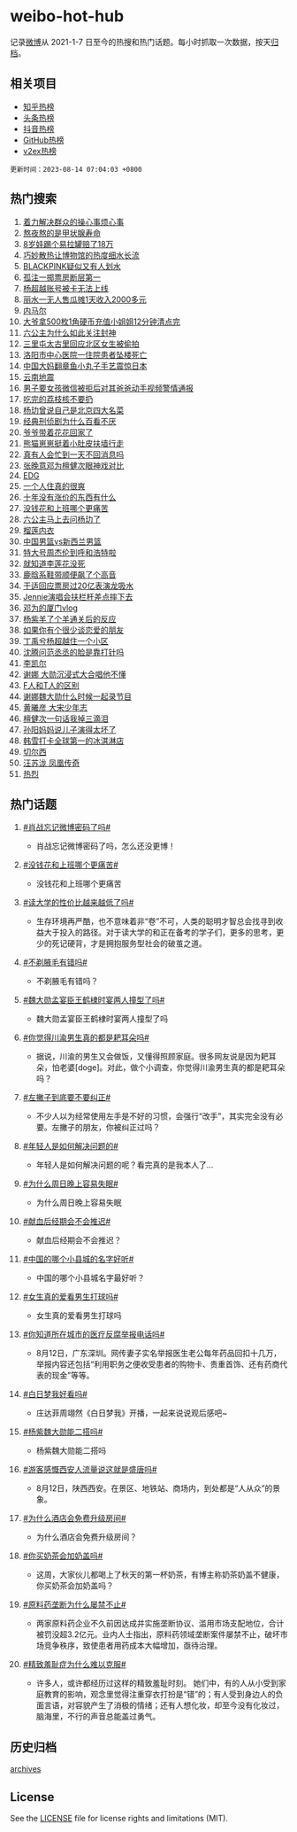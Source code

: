 # weibo-hot-hub

记录[微博](https://www.weibo.com)从 2021-1-7 日至今的热搜和热门话题。每小时抓取一次数据，按天[归档](archives)。

## 相关项目

- [知乎热榜](https://github.com/lonnyzhang423/zhihu-hot-hub)
- [头条热榜](https://github.com/lonnyzhang423/toutiao-hot-hub)
- [抖音热榜](https://github.com/lonnyzhang423/douyin-hot-hub)
- [GitHub热榜](https://github.com/lonnyzhang423/github-hot-hub)
- [v2ex热榜](https://github.com/lonnyzhang423/v2ex-hot-hub)


`更新时间：2023-08-14 07:04:03 +0800`

## 热门搜索

1. [着力解决群众的操心事烦心事](https://m.weibo.cn/search?containerid=100103type%3D1%26t%3D10%26q%3D%23%E7%9D%80%E5%8A%9B%E8%A7%A3%E5%86%B3%E7%BE%A4%E4%BC%97%E7%9A%84%E6%93%8D%E5%BF%83%E4%BA%8B%E7%83%A6%E5%BF%83%E4%BA%8B%23&stream_entry_id=51&isnewpage=1&extparam=seat%3D1%26c_type%3D51%26dgr%3D0%26filter_type%3Drealtimehot%26cate%3D10103%26pos%3D0%26stream_entry_id%3D51%26display_time%3D1691967841%26pre_seqid%3D16919678418650816145&luicode=10000011&lfid=106003type%253D25%2526t%253D3%2526disable_hot%253D1%2526filter_type%253Drealtimehot)
1. [熬夜熬的是甲状腺寿命](https://m.weibo.cn/search?containerid=100103type%3D1%26t%3D10%26q%3D%23%E7%86%AC%E5%A4%9C%E7%86%AC%E7%9A%84%E6%98%AF%E7%94%B2%E7%8A%B6%E8%85%BA%E5%AF%BF%E5%91%BD%23&stream_entry_id=31&isnewpage=1&extparam=seat%3D1%26c_type%3D31%26dgr%3D0%26filter_type%3Drealtimehot%26cate%3D5001%26band_rank%3D1%26realpos%3D1%26pos%3D0%26lcate%3D5001%26flag%3D16%26q%3D%2523%25E7%2586%25AC%25E5%25A4%259C%25E7%2586%25AC%25E7%259A%2584%25E6%2598%25AF%25E7%2594%25B2%25E7%258A%25B6%25E8%2585%25BA%25E5%25AF%25BF%25E5%2591%25BD%2523%26stream_entry_id%3D31%26display_time%3D1691967841%26pre_seqid%3D16919678418650816145&luicode=10000011&lfid=106003type%253D25%2526t%253D3%2526disable_hot%253D1%2526filter_type%253Drealtimehot)
1. [8岁娃踢个易拉罐赔了18万](https://m.weibo.cn/search?containerid=100103type%3D1%26t%3D10%26q%3D%238%E5%B2%81%E5%A8%83%E8%B8%A2%E4%B8%AA%E6%98%93%E6%8B%89%E7%BD%90%E8%B5%94%E4%BA%8618%E4%B8%87%23&stream_entry_id=31&isnewpage=1&extparam=seat%3D1%26c_type%3D31%26dgr%3D0%26filter_type%3Drealtimehot%26cate%3D5001%26band_rank%3D2%26realpos%3D2%26pos%3D1%26lcate%3D5001%26flag%3D2%26q%3D%25238%25E5%25B2%2581%25E5%25A8%2583%25E8%25B8%25A2%25E4%25B8%25AA%25E6%2598%2593%25E6%258B%2589%25E7%25BD%2590%25E8%25B5%2594%25E4%25BA%258618%25E4%25B8%2587%2523%26stream_entry_id%3D31%26display_time%3D1691967841%26pre_seqid%3D16919678418650816145&luicode=10000011&lfid=106003type%253D25%2526t%253D3%2526disable_hot%253D1%2526filter_type%253Drealtimehot)
1. [巧妙散热让博物馆的热度细水长流](https://m.weibo.cn/search?containerid=100103type%3D1%26t%3D10%26q%3D%23%E5%B7%A7%E5%A6%99%E6%95%A3%E7%83%AD%E8%AE%A9%E5%8D%9A%E7%89%A9%E9%A6%86%E7%9A%84%E7%83%AD%E5%BA%A6%E7%BB%86%E6%B0%B4%E9%95%BF%E6%B5%81%23&stream_entry_id=31&isnewpage=1&extparam=seat%3D1%26c_type%3D31%26dgr%3D0%26filter_type%3Drealtimehot%26cate%3D5001%26band_rank%3D3%26realpos%3D3%26pos%3D2%26lcate%3D5001%26flag%3D0%26q%3D%2523%25E5%25B7%25A7%25E5%25A6%2599%25E6%2595%25A3%25E7%2583%25AD%25E8%25AE%25A9%25E5%258D%259A%25E7%2589%25A9%25E9%25A6%2586%25E7%259A%2584%25E7%2583%25AD%25E5%25BA%25A6%25E7%25BB%2586%25E6%25B0%25B4%25E9%2595%25BF%25E6%25B5%2581%2523%26stream_entry_id%3D31%26display_time%3D1691967841%26pre_seqid%3D16919678418650816145&luicode=10000011&lfid=106003type%253D25%2526t%253D3%2526disable_hot%253D1%2526filter_type%253Drealtimehot)
1. [BLACKPINK疑似又有人划水](https://m.weibo.cn/search?containerid=100103type%3D1%26t%3D10%26q%3D%23BLACKPINK%E7%96%91%E4%BC%BC%E5%8F%88%E6%9C%89%E4%BA%BA%E5%88%92%E6%B0%B4%23&stream_entry_id=31&isnewpage=1&extparam=seat%3D1%26c_type%3D31%26dgr%3D0%26filter_type%3Drealtimehot%26cate%3D5001%26band_rank%3D4%26realpos%3D4%26pos%3D3%26lcate%3D5001%26flag%3D2%26q%3D%2523BLACKPINK%25E7%2596%2591%25E4%25BC%25BC%25E5%258F%2588%25E6%259C%2589%25E4%25BA%25BA%25E5%2588%2592%25E6%25B0%25B4%2523%26stream_entry_id%3D31%26display_time%3D1691967841%26pre_seqid%3D16919678418650816145&luicode=10000011&lfid=106003type%253D25%2526t%253D3%2526disable_hot%253D1%2526filter_type%253Drealtimehot)
1. [孤注一掷票房断层第一](https://m.weibo.cn/search?containerid=100103type%3D1%26t%3D10%26q%3D%23%E5%AD%A4%E6%B3%A8%E4%B8%80%E6%8E%B7%E7%A5%A8%E6%88%BF%E6%96%AD%E5%B1%82%E7%AC%AC%E4%B8%80%23&stream_entry_id=31&isnewpage=1&extparam=seat%3D1%26c_type%3D31%26dgr%3D0%26filter_type%3Drealtimehot%26cate%3D5001%26band_rank%3D5%26realpos%3D5%26pos%3D4%26lcate%3D5001%26flag%3D2%26q%3D%2523%25E5%25AD%25A4%25E6%25B3%25A8%25E4%25B8%2580%25E6%258E%25B7%25E7%25A5%25A8%25E6%2588%25BF%25E6%2596%25AD%25E5%25B1%2582%25E7%25AC%25AC%25E4%25B8%2580%2523%26stream_entry_id%3D31%26display_time%3D1691967841%26pre_seqid%3D16919678418650816145&luicode=10000011&lfid=106003type%253D25%2526t%253D3%2526disable_hot%253D1%2526filter_type%253Drealtimehot)
1. [杨超越账号被卡无法上线](https://m.weibo.cn/search?containerid=100103type%3D1%26t%3D10%26q%3D%23%E6%9D%A8%E8%B6%85%E8%B6%8A%E8%B4%A6%E5%8F%B7%E8%A2%AB%E5%8D%A1%E6%97%A0%E6%B3%95%E4%B8%8A%E7%BA%BF%23&stream_entry_id=31&isnewpage=1&extparam=seat%3D1%26c_type%3D31%26dgr%3D0%26filter_type%3Drealtimehot%26cate%3D5001%26band_rank%3D6%26realpos%3D6%26pos%3D5%26lcate%3D5001%26flag%3D2%26q%3D%2523%25E6%259D%25A8%25E8%25B6%2585%25E8%25B6%258A%25E8%25B4%25A6%25E5%258F%25B7%25E8%25A2%25AB%25E5%258D%25A1%25E6%2597%25A0%25E6%25B3%2595%25E4%25B8%258A%25E7%25BA%25BF%2523%26stream_entry_id%3D31%26display_time%3D1691967841%26pre_seqid%3D16919678418650816145&luicode=10000011&lfid=106003type%253D25%2526t%253D3%2526disable_hot%253D1%2526filter_type%253Drealtimehot)
1. [丽水一无人售瓜摊1天收入2000多元](https://m.weibo.cn/search?containerid=100103type%3D1%26t%3D10%26q%3D%23%E4%B8%BD%E6%B0%B4%E4%B8%80%E6%97%A0%E4%BA%BA%E5%94%AE%E7%93%9C%E6%91%8A1%E5%A4%A9%E6%94%B6%E5%85%A52000%E5%A4%9A%E5%85%83%23&stream_entry_id=31&isnewpage=1&extparam=seat%3D1%26c_type%3D31%26dgr%3D0%26filter_type%3Drealtimehot%26cate%3D5001%26band_rank%3D7%26realpos%3D7%26pos%3D6%26lcate%3D5001%26flag%3D32768%26q%3D%2523%25E4%25B8%25BD%25E6%25B0%25B4%25E4%25B8%2580%25E6%2597%25A0%25E4%25BA%25BA%25E5%2594%25AE%25E7%2593%259C%25E6%2591%258A1%25E5%25A4%25A9%25E6%2594%25B6%25E5%2585%25A52000%25E5%25A4%259A%25E5%2585%2583%2523%26stream_entry_id%3D31%26display_time%3D1691967841%26pre_seqid%3D16919678418650816145&luicode=10000011&lfid=106003type%253D25%2526t%253D3%2526disable_hot%253D1%2526filter_type%253Drealtimehot)
1. [内马尔](https://m.weibo.cn/search?containerid=100103type%3D1%26t%3D10%26q%3D%E5%86%85%E9%A9%AC%E5%B0%94&stream_entry_id=31&isnewpage=1&extparam=seat%3D1%26c_type%3D31%26dgr%3D0%26filter_type%3Drealtimehot%26cate%3D5001%26band_rank%3D8%26realpos%3D8%26pos%3D7%26lcate%3D5001%26flag%3D2%26q%3D%25E5%2586%2585%25E9%25A9%25AC%25E5%25B0%2594%26stream_entry_id%3D31%26display_time%3D1691967841%26pre_seqid%3D16919678418650816145&luicode=10000011&lfid=106003type%253D25%2526t%253D3%2526disable_hot%253D1%2526filter_type%253Drealtimehot)
1. [大爷拿500枚1角硬币充值小姐姐12分钟清点完](https://m.weibo.cn/search?containerid=100103type%3D1%26t%3D10%26q%3D%23%E5%A4%A7%E7%88%B7%E6%8B%BF500%E6%9E%9A1%E8%A7%92%E7%A1%AC%E5%B8%81%E5%85%85%E5%80%BC%E5%B0%8F%E5%A7%90%E5%A7%9012%E5%88%86%E9%92%9F%E6%B8%85%E7%82%B9%E5%AE%8C%23&stream_entry_id=31&isnewpage=1&extparam=seat%3D1%26c_type%3D31%26dgr%3D0%26filter_type%3Drealtimehot%26cate%3D5001%26band_rank%3D9%26realpos%3D9%26pos%3D8%26lcate%3D5001%26flag%3D32768%26q%3D%2523%25E5%25A4%25A7%25E7%2588%25B7%25E6%258B%25BF500%25E6%259E%259A1%25E8%25A7%2592%25E7%25A1%25AC%25E5%25B8%2581%25E5%2585%2585%25E5%2580%25BC%25E5%25B0%258F%25E5%25A7%2590%25E5%25A7%259012%25E5%2588%2586%25E9%2592%259F%25E6%25B8%2585%25E7%2582%25B9%25E5%25AE%258C%2523%26stream_entry_id%3D31%26display_time%3D1691967841%26pre_seqid%3D16919678418650816145&luicode=10000011&lfid=106003type%253D25%2526t%253D3%2526disable_hot%253D1%2526filter_type%253Drealtimehot)
1. [六公主为什么如此关注封神](https://m.weibo.cn/search?containerid=100103type%3D1%26t%3D10%26q%3D%23%E5%85%AD%E5%85%AC%E4%B8%BB%E4%B8%BA%E4%BB%80%E4%B9%88%E5%A6%82%E6%AD%A4%E5%85%B3%E6%B3%A8%E5%B0%81%E7%A5%9E%23&stream_entry_id=31&isnewpage=1&extparam=seat%3D1%26c_type%3D31%26dgr%3D0%26filter_type%3Drealtimehot%26cate%3D5001%26band_rank%3D10%26realpos%3D10%26pos%3D9%26lcate%3D5001%26flag%3D0%26q%3D%2523%25E5%2585%25AD%25E5%2585%25AC%25E4%25B8%25BB%25E4%25B8%25BA%25E4%25BB%2580%25E4%25B9%2588%25E5%25A6%2582%25E6%25AD%25A4%25E5%2585%25B3%25E6%25B3%25A8%25E5%25B0%2581%25E7%25A5%259E%2523%26stream_entry_id%3D31%26display_time%3D1691967841%26pre_seqid%3D16919678418650816145&luicode=10000011&lfid=106003type%253D25%2526t%253D3%2526disable_hot%253D1%2526filter_type%253Drealtimehot)
1. [三里屯太古里回应北区女生被偷拍](https://m.weibo.cn/search?containerid=100103type%3D1%26t%3D10%26q%3D%23%E4%B8%89%E9%87%8C%E5%B1%AF%E5%A4%AA%E5%8F%A4%E9%87%8C%E5%9B%9E%E5%BA%94%E5%8C%97%E5%8C%BA%E5%A5%B3%E7%94%9F%E8%A2%AB%E5%81%B7%E6%8B%8D%23&stream_entry_id=31&isnewpage=1&extparam=seat%3D1%26c_type%3D31%26dgr%3D0%26filter_type%3Drealtimehot%26cate%3D5001%26band_rank%3D11%26realpos%3D11%26pos%3D10%26lcate%3D5001%26flag%3D0%26q%3D%2523%25E4%25B8%2589%25E9%2587%258C%25E5%25B1%25AF%25E5%25A4%25AA%25E5%258F%25A4%25E9%2587%258C%25E5%259B%259E%25E5%25BA%2594%25E5%258C%2597%25E5%258C%25BA%25E5%25A5%25B3%25E7%2594%259F%25E8%25A2%25AB%25E5%2581%25B7%25E6%258B%258D%2523%26stream_entry_id%3D31%26display_time%3D1691967841%26pre_seqid%3D16919678418650816145&luicode=10000011&lfid=106003type%253D25%2526t%253D3%2526disable_hot%253D1%2526filter_type%253Drealtimehot)
1. [洛阳市中心医院一住院患者坠楼死亡](https://m.weibo.cn/search?containerid=100103type%3D1%26t%3D10%26q%3D%23%E6%B4%9B%E9%98%B3%E5%B8%82%E4%B8%AD%E5%BF%83%E5%8C%BB%E9%99%A2%E4%B8%80%E4%BD%8F%E9%99%A2%E6%82%A3%E8%80%85%E5%9D%A0%E6%A5%BC%E6%AD%BB%E4%BA%A1%23&stream_entry_id=31&isnewpage=1&extparam=seat%3D1%26c_type%3D31%26dgr%3D0%26filter_type%3Drealtimehot%26cate%3D5001%26band_rank%3D12%26realpos%3D12%26pos%3D11%26lcate%3D5001%26flag%3D0%26q%3D%2523%25E6%25B4%259B%25E9%2598%25B3%25E5%25B8%2582%25E4%25B8%25AD%25E5%25BF%2583%25E5%258C%25BB%25E9%2599%25A2%25E4%25B8%2580%25E4%25BD%258F%25E9%2599%25A2%25E6%2582%25A3%25E8%2580%2585%25E5%259D%25A0%25E6%25A5%25BC%25E6%25AD%25BB%25E4%25BA%25A1%2523%26stream_entry_id%3D31%26display_time%3D1691967841%26pre_seqid%3D16919678418650816145&luicode=10000011&lfid=106003type%253D25%2526t%253D3%2526disable_hot%253D1%2526filter_type%253Drealtimehot)
1. [中国大妈翻章鱼小丸子手艺震惊日本](https://m.weibo.cn/search?containerid=100103type%3D1%26t%3D10%26q%3D%E4%B8%AD%E5%9B%BD%E5%A4%A7%E5%A6%88%E7%BF%BB%E7%AB%A0%E9%B1%BC%E5%B0%8F%E4%B8%B8%E5%AD%90%E6%89%8B%E8%89%BA%E9%9C%87%E6%83%8A%E6%97%A5%E6%9C%AC&stream_entry_id=31&isnewpage=1&extparam=seat%3D1%26c_type%3D31%26dgr%3D0%26filter_type%3Drealtimehot%26cate%3D5001%26band_rank%3D13%26realpos%3D13%26pos%3D12%26lcate%3D5001%26flag%3D0%26q%3D%25E4%25B8%25AD%25E5%259B%25BD%25E5%25A4%25A7%25E5%25A6%2588%25E7%25BF%25BB%25E7%25AB%25A0%25E9%25B1%25BC%25E5%25B0%258F%25E4%25B8%25B8%25E5%25AD%2590%25E6%2589%258B%25E8%2589%25BA%25E9%259C%2587%25E6%2583%258A%25E6%2597%25A5%25E6%259C%25AC%26stream_entry_id%3D31%26display_time%3D1691967841%26pre_seqid%3D16919678418650816145&luicode=10000011&lfid=106003type%253D25%2526t%253D3%2526disable_hot%253D1%2526filter_type%253Drealtimehot)
1. [云南地震](https://m.weibo.cn/search?containerid=100103type%3D1%26t%3D10%26q%3D%23%E4%BA%91%E5%8D%97%E5%9C%B0%E9%9C%87%23&stream_entry_id=31&isnewpage=1&extparam=seat%3D1%26c_type%3D31%26dgr%3D0%26filter_type%3Drealtimehot%26cate%3D5001%26band_rank%3D14%26realpos%3D14%26pos%3D13%26lcate%3D5001%26flag%3D0%26q%3D%2523%25E4%25BA%2591%25E5%258D%2597%25E5%259C%25B0%25E9%259C%2587%2523%26stream_entry_id%3D31%26display_time%3D1691967841%26pre_seqid%3D16919678418650816145&luicode=10000011&lfid=106003type%253D25%2526t%253D3%2526disable_hot%253D1%2526filter_type%253Drealtimehot)
1. [男子要女孩微信被拒后对其爸爸动手视频警情通报](https://m.weibo.cn/search?containerid=100103type%3D1%26t%3D10%26q%3D%23%E7%94%B7%E5%AD%90%E8%A6%81%E5%A5%B3%E5%AD%A9%E5%BE%AE%E4%BF%A1%E8%A2%AB%E6%8B%92%E5%90%8E%E5%AF%B9%E5%85%B6%E7%88%B8%E7%88%B8%E5%8A%A8%E6%89%8B%E8%A7%86%E9%A2%91%E8%AD%A6%E6%83%85%E9%80%9A%E6%8A%A5%23&stream_entry_id=31&isnewpage=1&extparam=seat%3D1%26c_type%3D31%26dgr%3D0%26filter_type%3Drealtimehot%26cate%3D5001%26band_rank%3D15%26realpos%3D15%26pos%3D14%26lcate%3D5001%26flag%3D0%26q%3D%2523%25E7%2594%25B7%25E5%25AD%2590%25E8%25A6%2581%25E5%25A5%25B3%25E5%25AD%25A9%25E5%25BE%25AE%25E4%25BF%25A1%25E8%25A2%25AB%25E6%258B%2592%25E5%2590%258E%25E5%25AF%25B9%25E5%2585%25B6%25E7%2588%25B8%25E7%2588%25B8%25E5%258A%25A8%25E6%2589%258B%25E8%25A7%2586%25E9%25A2%2591%25E8%25AD%25A6%25E6%2583%2585%25E9%2580%259A%25E6%258A%25A5%2523%26stream_entry_id%3D31%26display_time%3D1691967841%26pre_seqid%3D16919678418650816145&luicode=10000011&lfid=106003type%253D25%2526t%253D3%2526disable_hot%253D1%2526filter_type%253Drealtimehot)
1. [吃完的荔枝核不要扔](https://m.weibo.cn/search?containerid=100103type%3D1%26t%3D10%26q%3D%E5%90%83%E5%AE%8C%E7%9A%84%E8%8D%94%E6%9E%9D%E6%A0%B8%E4%B8%8D%E8%A6%81%E6%89%94&stream_entry_id=31&isnewpage=1&extparam=seat%3D1%26c_type%3D31%26dgr%3D0%26filter_type%3Drealtimehot%26cate%3D5001%26band_rank%3D16%26realpos%3D16%26pos%3D15%26lcate%3D5001%26flag%3D0%26q%3D%25E5%2590%2583%25E5%25AE%258C%25E7%259A%2584%25E8%258D%2594%25E6%259E%259D%25E6%25A0%25B8%25E4%25B8%258D%25E8%25A6%2581%25E6%2589%2594%26stream_entry_id%3D31%26display_time%3D1691967841%26pre_seqid%3D16919678418650816145&luicode=10000011&lfid=106003type%253D25%2526t%253D3%2526disable_hot%253D1%2526filter_type%253Drealtimehot)
1. [杨玏曾说自己是北京四大名菜](https://m.weibo.cn/search?containerid=100103type%3D1%26t%3D10%26q%3D%23%E6%9D%A8%E7%8E%8F%E6%9B%BE%E8%AF%B4%E8%87%AA%E5%B7%B1%E6%98%AF%E5%8C%97%E4%BA%AC%E5%9B%9B%E5%A4%A7%E5%90%8D%E8%8F%9C%23&stream_entry_id=31&isnewpage=1&extparam=seat%3D1%26c_type%3D31%26dgr%3D0%26filter_type%3Drealtimehot%26cate%3D5001%26band_rank%3D17%26realpos%3D17%26pos%3D16%26lcate%3D5001%26flag%3D0%26q%3D%2523%25E6%259D%25A8%25E7%258E%258F%25E6%259B%25BE%25E8%25AF%25B4%25E8%2587%25AA%25E5%25B7%25B1%25E6%2598%25AF%25E5%258C%2597%25E4%25BA%25AC%25E5%259B%259B%25E5%25A4%25A7%25E5%2590%258D%25E8%258F%259C%2523%26stream_entry_id%3D31%26display_time%3D1691967841%26pre_seqid%3D16919678418650816145&luicode=10000011&lfid=106003type%253D25%2526t%253D3%2526disable_hot%253D1%2526filter_type%253Drealtimehot)
1. [经典刑侦剧为什么百看不厌](https://m.weibo.cn/search?containerid=100103type%3D1%26t%3D10%26q%3D%23%E7%BB%8F%E5%85%B8%E5%88%91%E4%BE%A6%E5%89%A7%E4%B8%BA%E4%BB%80%E4%B9%88%E7%99%BE%E7%9C%8B%E4%B8%8D%E5%8E%8C%23&stream_entry_id=31&isnewpage=1&extparam=seat%3D1%26c_type%3D31%26dgr%3D0%26filter_type%3Drealtimehot%26cate%3D5001%26band_rank%3D18%26realpos%3D18%26pos%3D17%26lcate%3D5001%26flag%3D0%26q%3D%2523%25E7%25BB%258F%25E5%2585%25B8%25E5%2588%2591%25E4%25BE%25A6%25E5%2589%25A7%25E4%25B8%25BA%25E4%25BB%2580%25E4%25B9%2588%25E7%2599%25BE%25E7%259C%258B%25E4%25B8%258D%25E5%258E%258C%2523%26stream_entry_id%3D31%26display_time%3D1691967841%26pre_seqid%3D16919678418650816145&luicode=10000011&lfid=106003type%253D25%2526t%253D3%2526disable_hot%253D1%2526filter_type%253Drealtimehot)
1. [爷爷带着花花回家了](https://m.weibo.cn/search?containerid=100103type%3D1%26t%3D10%26q%3D%E7%88%B7%E7%88%B7%E5%B8%A6%E7%9D%80%E8%8A%B1%E8%8A%B1%E5%9B%9E%E5%AE%B6%E4%BA%86&stream_entry_id=31&isnewpage=1&extparam=seat%3D1%26c_type%3D31%26dgr%3D0%26filter_type%3Drealtimehot%26cate%3D5001%26band_rank%3D19%26realpos%3D19%26pos%3D18%26lcate%3D5001%26flag%3D0%26q%3D%25E7%2588%25B7%25E7%2588%25B7%25E5%25B8%25A6%25E7%259D%2580%25E8%258A%25B1%25E8%258A%25B1%25E5%259B%259E%25E5%25AE%25B6%25E4%25BA%2586%26stream_entry_id%3D31%26display_time%3D1691967841%26pre_seqid%3D16919678418650816145&luicode=10000011&lfid=106003type%253D25%2526t%253D3%2526disable_hot%253D1%2526filter_type%253Drealtimehot)
1. [熊猫崽崽挺着小肚皮扶墙行走](https://m.weibo.cn/search?containerid=100103type%3D1%26t%3D10%26q%3D%23%E7%86%8A%E7%8C%AB%E5%B4%BD%E5%B4%BD%E6%8C%BA%E7%9D%80%E5%B0%8F%E8%82%9A%E7%9A%AE%E6%89%B6%E5%A2%99%E8%A1%8C%E8%B5%B0%23&stream_entry_id=31&isnewpage=1&extparam=seat%3D1%26c_type%3D31%26dgr%3D0%26filter_type%3Drealtimehot%26cate%3D5001%26band_rank%3D20%26realpos%3D20%26pos%3D19%26lcate%3D5001%26flag%3D0%26q%3D%2523%25E7%2586%258A%25E7%258C%25AB%25E5%25B4%25BD%25E5%25B4%25BD%25E6%258C%25BA%25E7%259D%2580%25E5%25B0%258F%25E8%2582%259A%25E7%259A%25AE%25E6%2589%25B6%25E5%25A2%2599%25E8%25A1%258C%25E8%25B5%25B0%2523%26stream_entry_id%3D31%26display_time%3D1691967841%26pre_seqid%3D16919678418650816145&luicode=10000011&lfid=106003type%253D25%2526t%253D3%2526disable_hot%253D1%2526filter_type%253Drealtimehot)
1. [真有人会忙到一天不回消息吗](https://m.weibo.cn/search?containerid=100103type%3D1%26t%3D10%26q%3D%E7%9C%9F%E6%9C%89%E4%BA%BA%E4%BC%9A%E5%BF%99%E5%88%B0%E4%B8%80%E5%A4%A9%E4%B8%8D%E5%9B%9E%E6%B6%88%E6%81%AF%E5%90%97&stream_entry_id=31&isnewpage=1&extparam=seat%3D1%26c_type%3D31%26dgr%3D0%26filter_type%3Drealtimehot%26cate%3D5001%26band_rank%3D21%26realpos%3D21%26pos%3D20%26lcate%3D5001%26flag%3D0%26q%3D%25E7%259C%259F%25E6%259C%2589%25E4%25BA%25BA%25E4%25BC%259A%25E5%25BF%2599%25E5%2588%25B0%25E4%25B8%2580%25E5%25A4%25A9%25E4%25B8%258D%25E5%259B%259E%25E6%25B6%2588%25E6%2581%25AF%25E5%2590%2597%26stream_entry_id%3D31%26display_time%3D1691967841%26pre_seqid%3D16919678418650816145&luicode=10000011&lfid=106003type%253D25%2526t%253D3%2526disable_hot%253D1%2526filter_type%253Drealtimehot)
1. [张晚意邓为檀健次眼神戏对比](https://m.weibo.cn/search?containerid=100103type%3D1%26t%3D10%26q%3D%23%E5%BC%A0%E6%99%9A%E6%84%8F%E9%82%93%E4%B8%BA%E6%AA%80%E5%81%A5%E6%AC%A1%E7%9C%BC%E7%A5%9E%E6%88%8F%E5%AF%B9%E6%AF%94%23&stream_entry_id=31&isnewpage=1&extparam=seat%3D1%26c_type%3D31%26dgr%3D0%26filter_type%3Drealtimehot%26cate%3D5001%26band_rank%3D22%26realpos%3D22%26pos%3D21%26lcate%3D5001%26flag%3D0%26q%3D%2523%25E5%25BC%25A0%25E6%2599%259A%25E6%2584%258F%25E9%2582%2593%25E4%25B8%25BA%25E6%25AA%2580%25E5%2581%25A5%25E6%25AC%25A1%25E7%259C%25BC%25E7%25A5%259E%25E6%2588%258F%25E5%25AF%25B9%25E6%25AF%2594%2523%26stream_entry_id%3D31%26display_time%3D1691967841%26pre_seqid%3D16919678418650816145&luicode=10000011&lfid=106003type%253D25%2526t%253D3%2526disable_hot%253D1%2526filter_type%253Drealtimehot)
1. [EDG](https://m.weibo.cn/search?containerid=100103type%3D1%26t%3D10%26q%3DEDG&stream_entry_id=31&isnewpage=1&extparam=seat%3D1%26c_type%3D31%26dgr%3D0%26filter_type%3Drealtimehot%26cate%3D5001%26band_rank%3D23%26realpos%3D23%26pos%3D22%26lcate%3D5001%26flag%3D0%26q%3DEDG%26stream_entry_id%3D31%26display_time%3D1691967841%26pre_seqid%3D16919678418650816145&luicode=10000011&lfid=106003type%253D25%2526t%253D3%2526disable_hot%253D1%2526filter_type%253Drealtimehot)
1. [一个人住真的很爽](https://m.weibo.cn/search?containerid=100103type%3D1%26t%3D10%26q%3D%E4%B8%80%E4%B8%AA%E4%BA%BA%E4%BD%8F%E7%9C%9F%E7%9A%84%E5%BE%88%E7%88%BD&stream_entry_id=31&isnewpage=1&extparam=seat%3D1%26c_type%3D31%26dgr%3D0%26filter_type%3Drealtimehot%26cate%3D5001%26band_rank%3D24%26realpos%3D24%26pos%3D23%26lcate%3D5001%26flag%3D0%26q%3D%25E4%25B8%2580%25E4%25B8%25AA%25E4%25BA%25BA%25E4%25BD%258F%25E7%259C%259F%25E7%259A%2584%25E5%25BE%2588%25E7%2588%25BD%26stream_entry_id%3D31%26display_time%3D1691967841%26pre_seqid%3D16919678418650816145&luicode=10000011&lfid=106003type%253D25%2526t%253D3%2526disable_hot%253D1%2526filter_type%253Drealtimehot)
1. [十年没有涨价的东西有什么](https://m.weibo.cn/search?containerid=100103type%3D1%26t%3D10%26q%3D%23%E5%8D%81%E5%B9%B4%E6%B2%A1%E6%9C%89%E6%B6%A8%E4%BB%B7%E7%9A%84%E4%B8%9C%E8%A5%BF%E6%9C%89%E4%BB%80%E4%B9%88%23&stream_entry_id=31&isnewpage=1&extparam=seat%3D1%26c_type%3D31%26dgr%3D0%26filter_type%3Drealtimehot%26cate%3D5001%26band_rank%3D25%26realpos%3D25%26pos%3D24%26lcate%3D5001%26flag%3D0%26q%3D%2523%25E5%258D%2581%25E5%25B9%25B4%25E6%25B2%25A1%25E6%259C%2589%25E6%25B6%25A8%25E4%25BB%25B7%25E7%259A%2584%25E4%25B8%259C%25E8%25A5%25BF%25E6%259C%2589%25E4%25BB%2580%25E4%25B9%2588%2523%26stream_entry_id%3D31%26display_time%3D1691967841%26pre_seqid%3D16919678418650816145&luicode=10000011&lfid=106003type%253D25%2526t%253D3%2526disable_hot%253D1%2526filter_type%253Drealtimehot)
1. [没钱花和上班哪个更痛苦](https://m.weibo.cn/search?containerid=100103type%3D1%26t%3D10%26q%3D%23%E6%B2%A1%E9%92%B1%E8%8A%B1%E5%92%8C%E4%B8%8A%E7%8F%AD%E5%93%AA%E4%B8%AA%E6%9B%B4%E7%97%9B%E8%8B%A6%23&stream_entry_id=31&isnewpage=1&extparam=seat%3D1%26c_type%3D31%26dgr%3D0%26filter_type%3Drealtimehot%26cate%3D5001%26band_rank%3D26%26realpos%3D26%26pos%3D25%26lcate%3D5001%26flag%3D0%26q%3D%2523%25E6%25B2%25A1%25E9%2592%25B1%25E8%258A%25B1%25E5%2592%258C%25E4%25B8%258A%25E7%258F%25AD%25E5%2593%25AA%25E4%25B8%25AA%25E6%259B%25B4%25E7%2597%259B%25E8%258B%25A6%2523%26stream_entry_id%3D31%26display_time%3D1691967841%26pre_seqid%3D16919678418650816145&luicode=10000011&lfid=106003type%253D25%2526t%253D3%2526disable_hot%253D1%2526filter_type%253Drealtimehot)
1. [六公主马上去问杨玏了](https://m.weibo.cn/search?containerid=100103type%3D1%26t%3D10%26q%3D%23%E5%85%AD%E5%85%AC%E4%B8%BB%E9%A9%AC%E4%B8%8A%E5%8E%BB%E9%97%AE%E6%9D%A8%E7%8E%8F%E4%BA%86%23&stream_entry_id=31&isnewpage=1&extparam=seat%3D1%26c_type%3D31%26dgr%3D0%26filter_type%3Drealtimehot%26cate%3D5001%26band_rank%3D27%26realpos%3D27%26pos%3D26%26lcate%3D5001%26flag%3D0%26q%3D%2523%25E5%2585%25AD%25E5%2585%25AC%25E4%25B8%25BB%25E9%25A9%25AC%25E4%25B8%258A%25E5%258E%25BB%25E9%2597%25AE%25E6%259D%25A8%25E7%258E%258F%25E4%25BA%2586%2523%26stream_entry_id%3D31%26display_time%3D1691967841%26pre_seqid%3D16919678418650816145&luicode=10000011&lfid=106003type%253D25%2526t%253D3%2526disable_hot%253D1%2526filter_type%253Drealtimehot)
1. [榴莲内衣](https://m.weibo.cn/search?containerid=100103type%3D1%26t%3D10%26q%3D%23%E6%A6%B4%E8%8E%B2%E5%86%85%E8%A1%A3%23&stream_entry_id=31&isnewpage=1&extparam=seat%3D1%26c_type%3D31%26dgr%3D0%26filter_type%3Drealtimehot%26cate%3D5001%26band_rank%3D28%26realpos%3D28%26pos%3D27%26lcate%3D5001%26flag%3D0%26q%3D%2523%25E6%25A6%25B4%25E8%258E%25B2%25E5%2586%2585%25E8%25A1%25A3%2523%26stream_entry_id%3D31%26display_time%3D1691967841%26pre_seqid%3D16919678418650816145&luicode=10000011&lfid=106003type%253D25%2526t%253D3%2526disable_hot%253D1%2526filter_type%253Drealtimehot)
1. [中国男篮vs新西兰男篮](https://m.weibo.cn/search?containerid=100103type%3D1%26t%3D10%26q%3D%23%E4%B8%AD%E5%9B%BD%E7%94%B7%E7%AF%AEvs%E6%96%B0%E8%A5%BF%E5%85%B0%E7%94%B7%E7%AF%AE%23&stream_entry_id=31&isnewpage=1&extparam=seat%3D1%26c_type%3D31%26dgr%3D0%26filter_type%3Drealtimehot%26cate%3D5001%26band_rank%3D29%26realpos%3D29%26pos%3D28%26lcate%3D5001%26flag%3D0%26q%3D%2523%25E4%25B8%25AD%25E5%259B%25BD%25E7%2594%25B7%25E7%25AF%25AEvs%25E6%2596%25B0%25E8%25A5%25BF%25E5%2585%25B0%25E7%2594%25B7%25E7%25AF%25AE%2523%26stream_entry_id%3D31%26display_time%3D1691967841%26pre_seqid%3D16919678418650816145&luicode=10000011&lfid=106003type%253D25%2526t%253D3%2526disable_hot%253D1%2526filter_type%253Drealtimehot)
1. [特大号周杰伦到呼和浩特啦](https://m.weibo.cn/search?containerid=100103type%3D1%26t%3D10%26q%3D%23%E7%89%B9%E5%A4%A7%E5%8F%B7%E5%91%A8%E6%9D%B0%E4%BC%A6%E5%88%B0%E5%91%BC%E5%92%8C%E6%B5%A9%E7%89%B9%E5%95%A6%23&stream_entry_id=31&isnewpage=1&extparam=seat%3D1%26c_type%3D31%26dgr%3D0%26filter_type%3Drealtimehot%26cate%3D5001%26band_rank%3D30%26realpos%3D30%26pos%3D29%26lcate%3D5001%26flag%3D1%26q%3D%2523%25E7%2589%25B9%25E5%25A4%25A7%25E5%258F%25B7%25E5%2591%25A8%25E6%259D%25B0%25E4%25BC%25A6%25E5%2588%25B0%25E5%2591%25BC%25E5%2592%258C%25E6%25B5%25A9%25E7%2589%25B9%25E5%2595%25A6%2523%26stream_entry_id%3D31%26display_time%3D1691967841%26pre_seqid%3D16919678418650816145&luicode=10000011&lfid=106003type%253D25%2526t%253D3%2526disable_hot%253D1%2526filter_type%253Drealtimehot)
1. [就知道李莲花没死](https://m.weibo.cn/search?containerid=100103type%3D1%26t%3D10%26q%3D%23%E5%B0%B1%E7%9F%A5%E9%81%93%E6%9D%8E%E8%8E%B2%E8%8A%B1%E6%B2%A1%E6%AD%BB%23&stream_entry_id=31&isnewpage=1&extparam=seat%3D1%26c_type%3D31%26dgr%3D0%26filter_type%3Drealtimehot%26cate%3D5001%26band_rank%3D31%26realpos%3D31%26pos%3D30%26lcate%3D5001%26flag%3D0%26q%3D%2523%25E5%25B0%25B1%25E7%259F%25A5%25E9%2581%2593%25E6%259D%258E%25E8%258E%25B2%25E8%258A%25B1%25E6%25B2%25A1%25E6%25AD%25BB%2523%26stream_entry_id%3D31%26display_time%3D1691967841%26pre_seqid%3D16919678418650816145&luicode=10000011&lfid=106003type%253D25%2526t%253D3%2526disable_hot%253D1%2526filter_type%253Drealtimehot)
1. [鹿晗系鞋带顺便飙了个高音](https://m.weibo.cn/search?containerid=100103type%3D1%26t%3D10%26q%3D%23%E9%B9%BF%E6%99%97%E7%B3%BB%E9%9E%8B%E5%B8%A6%E9%A1%BA%E4%BE%BF%E9%A3%99%E4%BA%86%E4%B8%AA%E9%AB%98%E9%9F%B3%23&stream_entry_id=31&isnewpage=1&extparam=seat%3D1%26c_type%3D31%26dgr%3D0%26filter_type%3Drealtimehot%26cate%3D5001%26band_rank%3D32%26realpos%3D32%26pos%3D31%26lcate%3D5001%26flag%3D0%26q%3D%2523%25E9%25B9%25BF%25E6%2599%2597%25E7%25B3%25BB%25E9%259E%258B%25E5%25B8%25A6%25E9%25A1%25BA%25E4%25BE%25BF%25E9%25A3%2599%25E4%25BA%2586%25E4%25B8%25AA%25E9%25AB%2598%25E9%259F%25B3%2523%26stream_entry_id%3D31%26display_time%3D1691967841%26pre_seqid%3D16919678418650816145&luicode=10000011&lfid=106003type%253D25%2526t%253D3%2526disable_hot%253D1%2526filter_type%253Drealtimehot)
1. [于适回应票房过20亿表演龙吸水](https://m.weibo.cn/search?containerid=100103type%3D1%26t%3D10%26q%3D%23%E4%BA%8E%E9%80%82%E5%9B%9E%E5%BA%94%E7%A5%A8%E6%88%BF%E8%BF%8720%E4%BA%BF%E8%A1%A8%E6%BC%94%E9%BE%99%E5%90%B8%E6%B0%B4%23&stream_entry_id=31&isnewpage=1&extparam=seat%3D1%26c_type%3D31%26dgr%3D0%26filter_type%3Drealtimehot%26cate%3D5001%26band_rank%3D33%26realpos%3D33%26pos%3D32%26lcate%3D5001%26flag%3D0%26q%3D%2523%25E4%25BA%258E%25E9%2580%2582%25E5%259B%259E%25E5%25BA%2594%25E7%25A5%25A8%25E6%2588%25BF%25E8%25BF%258720%25E4%25BA%25BF%25E8%25A1%25A8%25E6%25BC%2594%25E9%25BE%2599%25E5%2590%25B8%25E6%25B0%25B4%2523%26stream_entry_id%3D31%26display_time%3D1691967841%26pre_seqid%3D16919678418650816145&luicode=10000011&lfid=106003type%253D25%2526t%253D3%2526disable_hot%253D1%2526filter_type%253Drealtimehot)
1. [Jennie演唱会扶栏杆差点摔下去](https://m.weibo.cn/search?containerid=100103type%3D1%26t%3D10%26q%3D%23Jennie%E6%BC%94%E5%94%B1%E4%BC%9A%E6%89%B6%E6%A0%8F%E6%9D%86%E5%B7%AE%E7%82%B9%E6%91%94%E4%B8%8B%E5%8E%BB%23&stream_entry_id=31&isnewpage=1&extparam=seat%3D1%26c_type%3D31%26dgr%3D0%26filter_type%3Drealtimehot%26cate%3D5001%26band_rank%3D34%26realpos%3D34%26pos%3D33%26lcate%3D5001%26flag%3D0%26q%3D%2523Jennie%25E6%25BC%2594%25E5%2594%25B1%25E4%25BC%259A%25E6%2589%25B6%25E6%25A0%258F%25E6%259D%2586%25E5%25B7%25AE%25E7%2582%25B9%25E6%2591%2594%25E4%25B8%258B%25E5%258E%25BB%2523%26stream_entry_id%3D31%26display_time%3D1691967841%26pre_seqid%3D16919678418650816145&luicode=10000011&lfid=106003type%253D25%2526t%253D3%2526disable_hot%253D1%2526filter_type%253Drealtimehot)
1. [邓为的厦门vlog](https://m.weibo.cn/search?containerid=100103type%3D1%26t%3D10%26q%3D%23%E9%82%93%E4%B8%BA%E7%9A%84%E5%8E%A6%E9%97%A8vlog%23&stream_entry_id=31&isnewpage=1&extparam=seat%3D1%26c_type%3D31%26dgr%3D0%26filter_type%3Drealtimehot%26cate%3D5001%26band_rank%3D35%26realpos%3D35%26pos%3D34%26lcate%3D5001%26flag%3D0%26q%3D%2523%25E9%2582%2593%25E4%25B8%25BA%25E7%259A%2584%25E5%258E%25A6%25E9%2597%25A8vlog%2523%26stream_entry_id%3D31%26display_time%3D1691967841%26pre_seqid%3D16919678418650816145&luicode=10000011&lfid=106003type%253D25%2526t%253D3%2526disable_hot%253D1%2526filter_type%253Drealtimehot)
1. [杨紫羊了个羊通关后的反应](https://m.weibo.cn/search?containerid=100103type%3D1%26t%3D10%26q%3D%23%E6%9D%A8%E7%B4%AB%E7%BE%8A%E4%BA%86%E4%B8%AA%E7%BE%8A%E9%80%9A%E5%85%B3%E5%90%8E%E7%9A%84%E5%8F%8D%E5%BA%94%23&stream_entry_id=31&isnewpage=1&extparam=seat%3D1%26c_type%3D31%26dgr%3D0%26filter_type%3Drealtimehot%26cate%3D5001%26band_rank%3D36%26realpos%3D36%26pos%3D35%26lcate%3D5001%26flag%3D0%26q%3D%2523%25E6%259D%25A8%25E7%25B4%25AB%25E7%25BE%258A%25E4%25BA%2586%25E4%25B8%25AA%25E7%25BE%258A%25E9%2580%259A%25E5%2585%25B3%25E5%2590%258E%25E7%259A%2584%25E5%258F%258D%25E5%25BA%2594%2523%26stream_entry_id%3D31%26display_time%3D1691967841%26pre_seqid%3D16919678418650816145&luicode=10000011&lfid=106003type%253D25%2526t%253D3%2526disable_hot%253D1%2526filter_type%253Drealtimehot)
1. [如果你有个很少谈恋爱的朋友](https://m.weibo.cn/search?containerid=100103type%3D1%26t%3D10%26q%3D%E5%A6%82%E6%9E%9C%E4%BD%A0%E6%9C%89%E4%B8%AA%E5%BE%88%E5%B0%91%E8%B0%88%E6%81%8B%E7%88%B1%E7%9A%84%E6%9C%8B%E5%8F%8B&stream_entry_id=31&isnewpage=1&extparam=seat%3D1%26c_type%3D31%26dgr%3D0%26filter_type%3Drealtimehot%26cate%3D5001%26band_rank%3D37%26realpos%3D37%26pos%3D36%26lcate%3D5001%26flag%3D0%26q%3D%25E5%25A6%2582%25E6%259E%259C%25E4%25BD%25A0%25E6%259C%2589%25E4%25B8%25AA%25E5%25BE%2588%25E5%25B0%2591%25E8%25B0%2588%25E6%2581%258B%25E7%2588%25B1%25E7%259A%2584%25E6%259C%258B%25E5%258F%258B%26stream_entry_id%3D31%26display_time%3D1691967841%26pre_seqid%3D16919678418650816145&luicode=10000011&lfid=106003type%253D25%2526t%253D3%2526disable_hot%253D1%2526filter_type%253Drealtimehot)
1. [丁禹兮杨超越住一个小区](https://m.weibo.cn/search?containerid=100103type%3D1%26t%3D10%26q%3D%23%E4%B8%81%E7%A6%B9%E5%85%AE%E6%9D%A8%E8%B6%85%E8%B6%8A%E4%BD%8F%E4%B8%80%E4%B8%AA%E5%B0%8F%E5%8C%BA%23&stream_entry_id=31&isnewpage=1&extparam=seat%3D1%26c_type%3D31%26dgr%3D0%26filter_type%3Drealtimehot%26cate%3D5001%26band_rank%3D38%26realpos%3D38%26pos%3D37%26lcate%3D5001%26flag%3D0%26q%3D%2523%25E4%25B8%2581%25E7%25A6%25B9%25E5%2585%25AE%25E6%259D%25A8%25E8%25B6%2585%25E8%25B6%258A%25E4%25BD%258F%25E4%25B8%2580%25E4%25B8%25AA%25E5%25B0%258F%25E5%258C%25BA%2523%26stream_entry_id%3D31%26display_time%3D1691967841%26pre_seqid%3D16919678418650816145&luicode=10000011&lfid=106003type%253D25%2526t%253D3%2526disable_hot%253D1%2526filter_type%253Drealtimehot)
1. [沈腾问范丞丞的脸是靠打针吗](https://m.weibo.cn/search?containerid=100103type%3D1%26t%3D10%26q%3D%23%E6%B2%88%E8%85%BE%E9%97%AE%E8%8C%83%E4%B8%9E%E4%B8%9E%E7%9A%84%E8%84%B8%E6%98%AF%E9%9D%A0%E6%89%93%E9%92%88%E5%90%97%23&stream_entry_id=31&isnewpage=1&extparam=seat%3D1%26c_type%3D31%26dgr%3D0%26filter_type%3Drealtimehot%26cate%3D5001%26band_rank%3D39%26realpos%3D39%26pos%3D38%26lcate%3D5001%26flag%3D0%26q%3D%2523%25E6%25B2%2588%25E8%2585%25BE%25E9%2597%25AE%25E8%258C%2583%25E4%25B8%259E%25E4%25B8%259E%25E7%259A%2584%25E8%2584%25B8%25E6%2598%25AF%25E9%259D%25A0%25E6%2589%2593%25E9%2592%2588%25E5%2590%2597%2523%26stream_entry_id%3D31%26display_time%3D1691967841%26pre_seqid%3D16919678418650816145&luicode=10000011&lfid=106003type%253D25%2526t%253D3%2526disable_hot%253D1%2526filter_type%253Drealtimehot)
1. [李凯尔](https://m.weibo.cn/search?containerid=100103type%3D1%26t%3D10%26q%3D%E6%9D%8E%E5%87%AF%E5%B0%94&stream_entry_id=31&isnewpage=1&extparam=seat%3D1%26c_type%3D31%26dgr%3D0%26filter_type%3Drealtimehot%26cate%3D5001%26band_rank%3D40%26realpos%3D40%26pos%3D39%26lcate%3D5001%26flag%3D0%26q%3D%25E6%259D%258E%25E5%2587%25AF%25E5%25B0%2594%26stream_entry_id%3D31%26display_time%3D1691967841%26pre_seqid%3D16919678418650816145&luicode=10000011&lfid=106003type%253D25%2526t%253D3%2526disable_hot%253D1%2526filter_type%253Drealtimehot)
1. [谢娜 大勋沉浸式大合唱他不懂](https://m.weibo.cn/search?containerid=100103type%3D1%26t%3D10%26q%3D%E8%B0%A2%E5%A8%9C+%E5%A4%A7%E5%8B%8B%E6%B2%89%E6%B5%B8%E5%BC%8F%E5%A4%A7%E5%90%88%E5%94%B1%E4%BB%96%E4%B8%8D%E6%87%82&stream_entry_id=31&isnewpage=1&extparam=seat%3D1%26c_type%3D31%26dgr%3D0%26filter_type%3Drealtimehot%26cate%3D5001%26band_rank%3D41%26realpos%3D41%26pos%3D40%26lcate%3D5001%26flag%3D0%26q%3D%25E8%25B0%25A2%25E5%25A8%259C%2520%25E5%25A4%25A7%25E5%258B%258B%25E6%25B2%2589%25E6%25B5%25B8%25E5%25BC%258F%25E5%25A4%25A7%25E5%2590%2588%25E5%2594%25B1%25E4%25BB%2596%25E4%25B8%258D%25E6%2587%2582%26stream_entry_id%3D31%26display_time%3D1691967841%26pre_seqid%3D16919678418650816145&luicode=10000011&lfid=106003type%253D25%2526t%253D3%2526disable_hot%253D1%2526filter_type%253Drealtimehot)
1. [F人和T人的区别](https://m.weibo.cn/search?containerid=100103type%3D1%26t%3D10%26q%3D%23F%E4%BA%BA%E5%92%8CT%E4%BA%BA%E7%9A%84%E5%8C%BA%E5%88%AB%23&stream_entry_id=31&isnewpage=1&extparam=seat%3D1%26c_type%3D31%26dgr%3D0%26filter_type%3Drealtimehot%26cate%3D5001%26band_rank%3D42%26realpos%3D42%26pos%3D41%26lcate%3D5001%26flag%3D0%26q%3D%2523F%25E4%25BA%25BA%25E5%2592%258CT%25E4%25BA%25BA%25E7%259A%2584%25E5%258C%25BA%25E5%2588%25AB%2523%26stream_entry_id%3D31%26display_time%3D1691967841%26pre_seqid%3D16919678418650816145&luicode=10000011&lfid=106003type%253D25%2526t%253D3%2526disable_hot%253D1%2526filter_type%253Drealtimehot)
1. [谢娜魏大勋什么时候一起录节目](https://m.weibo.cn/search?containerid=100103type%3D1%26t%3D10%26q%3D%23%E8%B0%A2%E5%A8%9C%E9%AD%8F%E5%A4%A7%E5%8B%8B%E4%BB%80%E4%B9%88%E6%97%B6%E5%80%99%E4%B8%80%E8%B5%B7%E5%BD%95%E8%8A%82%E7%9B%AE%23&stream_entry_id=31&isnewpage=1&extparam=seat%3D1%26c_type%3D31%26dgr%3D0%26filter_type%3Drealtimehot%26cate%3D5001%26band_rank%3D43%26realpos%3D43%26pos%3D42%26lcate%3D5001%26flag%3D0%26q%3D%2523%25E8%25B0%25A2%25E5%25A8%259C%25E9%25AD%258F%25E5%25A4%25A7%25E5%258B%258B%25E4%25BB%2580%25E4%25B9%2588%25E6%2597%25B6%25E5%2580%2599%25E4%25B8%2580%25E8%25B5%25B7%25E5%25BD%2595%25E8%258A%2582%25E7%259B%25AE%2523%26stream_entry_id%3D31%26display_time%3D1691967841%26pre_seqid%3D16919678418650816145&luicode=10000011&lfid=106003type%253D25%2526t%253D3%2526disable_hot%253D1%2526filter_type%253Drealtimehot)
1. [黄曦彦 大宋少年志](https://m.weibo.cn/search?containerid=100103type%3D1%26t%3D10%26q%3D%E9%BB%84%E6%9B%A6%E5%BD%A6+%E5%A4%A7%E5%AE%8B%E5%B0%91%E5%B9%B4%E5%BF%97&stream_entry_id=31&isnewpage=1&extparam=seat%3D1%26c_type%3D31%26dgr%3D0%26filter_type%3Drealtimehot%26cate%3D5001%26band_rank%3D44%26realpos%3D44%26pos%3D43%26lcate%3D5001%26flag%3D0%26q%3D%25E9%25BB%2584%25E6%259B%25A6%25E5%25BD%25A6%2520%25E5%25A4%25A7%25E5%25AE%258B%25E5%25B0%2591%25E5%25B9%25B4%25E5%25BF%2597%26stream_entry_id%3D31%26display_time%3D1691967841%26pre_seqid%3D16919678418650816145&luicode=10000011&lfid=106003type%253D25%2526t%253D3%2526disable_hot%253D1%2526filter_type%253Drealtimehot)
1. [檀健次一句话我掉三滴泪](https://m.weibo.cn/search?containerid=100103type%3D1%26t%3D10%26q%3D%23%E6%AA%80%E5%81%A5%E6%AC%A1%E4%B8%80%E5%8F%A5%E8%AF%9D%E6%88%91%E6%8E%89%E4%B8%89%E6%BB%B4%E6%B3%AA%23&stream_entry_id=31&isnewpage=1&extparam=seat%3D1%26c_type%3D31%26dgr%3D0%26filter_type%3Drealtimehot%26cate%3D5001%26band_rank%3D45%26realpos%3D45%26pos%3D44%26lcate%3D5001%26flag%3D0%26q%3D%2523%25E6%25AA%2580%25E5%2581%25A5%25E6%25AC%25A1%25E4%25B8%2580%25E5%258F%25A5%25E8%25AF%259D%25E6%2588%2591%25E6%258E%2589%25E4%25B8%2589%25E6%25BB%25B4%25E6%25B3%25AA%2523%26stream_entry_id%3D31%26display_time%3D1691967841%26pre_seqid%3D16919678418650816145&luicode=10000011&lfid=106003type%253D25%2526t%253D3%2526disable_hot%253D1%2526filter_type%253Drealtimehot)
1. [孙阳妈妈说儿子演得太坏了](https://m.weibo.cn/search?containerid=100103type%3D1%26t%3D10%26q%3D%23%E5%AD%99%E9%98%B3%E5%A6%88%E5%A6%88%E8%AF%B4%E5%84%BF%E5%AD%90%E6%BC%94%E5%BE%97%E5%A4%AA%E5%9D%8F%E4%BA%86%23&stream_entry_id=31&isnewpage=1&extparam=seat%3D1%26c_type%3D31%26dgr%3D0%26filter_type%3Drealtimehot%26cate%3D5001%26band_rank%3D46%26realpos%3D46%26pos%3D45%26lcate%3D5001%26flag%3D0%26q%3D%2523%25E5%25AD%2599%25E9%2598%25B3%25E5%25A6%2588%25E5%25A6%2588%25E8%25AF%25B4%25E5%2584%25BF%25E5%25AD%2590%25E6%25BC%2594%25E5%25BE%2597%25E5%25A4%25AA%25E5%259D%258F%25E4%25BA%2586%2523%26stream_entry_id%3D31%26display_time%3D1691967841%26pre_seqid%3D16919678418650816145&luicode=10000011&lfid=106003type%253D25%2526t%253D3%2526disable_hot%253D1%2526filter_type%253Drealtimehot)
1. [韩雪打卡全球第一的冰淇淋店](https://m.weibo.cn/search?containerid=100103type%3D1%26t%3D10%26q%3D%23%E9%9F%A9%E9%9B%AA%E6%89%93%E5%8D%A1%E5%85%A8%E7%90%83%E7%AC%AC%E4%B8%80%E7%9A%84%E5%86%B0%E6%B7%87%E6%B7%8B%E5%BA%97%23&stream_entry_id=31&isnewpage=1&extparam=seat%3D1%26c_type%3D31%26dgr%3D0%26filter_type%3Drealtimehot%26cate%3D5001%26band_rank%3D47%26realpos%3D47%26pos%3D46%26lcate%3D5001%26flag%3D0%26q%3D%2523%25E9%259F%25A9%25E9%259B%25AA%25E6%2589%2593%25E5%258D%25A1%25E5%2585%25A8%25E7%2590%2583%25E7%25AC%25AC%25E4%25B8%2580%25E7%259A%2584%25E5%2586%25B0%25E6%25B7%2587%25E6%25B7%258B%25E5%25BA%2597%2523%26stream_entry_id%3D31%26display_time%3D1691967841%26pre_seqid%3D16919678418650816145&luicode=10000011&lfid=106003type%253D25%2526t%253D3%2526disable_hot%253D1%2526filter_type%253Drealtimehot)
1. [切尔西](https://m.weibo.cn/search?containerid=100103type%3D1%26t%3D10%26q%3D%E5%88%87%E5%B0%94%E8%A5%BF&stream_entry_id=31&isnewpage=1&extparam=seat%3D1%26c_type%3D31%26dgr%3D0%26filter_type%3Drealtimehot%26cate%3D5001%26band_rank%3D48%26realpos%3D48%26pos%3D47%26lcate%3D5001%26flag%3D0%26q%3D%25E5%2588%2587%25E5%25B0%2594%25E8%25A5%25BF%26stream_entry_id%3D31%26display_time%3D1691967841%26pre_seqid%3D16919678418650816145&luicode=10000011&lfid=106003type%253D25%2526t%253D3%2526disable_hot%253D1%2526filter_type%253Drealtimehot)
1. [汪苏泷 凤凰传奇](https://m.weibo.cn/search?containerid=100103type%3D1%26t%3D10%26q%3D%E6%B1%AA%E8%8B%8F%E6%B3%B7+%E5%87%A4%E5%87%B0%E4%BC%A0%E5%A5%87&stream_entry_id=31&isnewpage=1&extparam=seat%3D1%26c_type%3D31%26dgr%3D0%26filter_type%3Drealtimehot%26cate%3D5001%26band_rank%3D49%26realpos%3D49%26pos%3D48%26lcate%3D5001%26flag%3D0%26q%3D%25E6%25B1%25AA%25E8%258B%258F%25E6%25B3%25B7%2520%25E5%2587%25A4%25E5%2587%25B0%25E4%25BC%25A0%25E5%25A5%2587%26stream_entry_id%3D31%26display_time%3D1691967841%26pre_seqid%3D16919678418650816145&luicode=10000011&lfid=106003type%253D25%2526t%253D3%2526disable_hot%253D1%2526filter_type%253Drealtimehot)
1. [热烈](https://m.weibo.cn/search?containerid=100103type%3D1%26t%3D10%26q%3D%E7%83%AD%E7%83%88&stream_entry_id=31&isnewpage=1&extparam=seat%3D1%26c_type%3D31%26dgr%3D0%26filter_type%3Drealtimehot%26cate%3D5001%26band_rank%3D50%26realpos%3D50%26pos%3D49%26lcate%3D5001%26flag%3D0%26q%3D%25E7%2583%25AD%25E7%2583%2588%26stream_entry_id%3D31%26display_time%3D1691967841%26pre_seqid%3D16919678418650816145&luicode=10000011&lfid=106003type%253D25%2526t%253D3%2526disable_hot%253D1%2526filter_type%253Drealtimehot)

## 热门话题

1. [#肖战忘记微博密码了吗#](https://m.weibo.cn/search?containerid=231522type%3D1%26t%3D10%26q%3D%23%E8%82%96%E6%88%98%E5%BF%98%E8%AE%B0%E5%BE%AE%E5%8D%9A%E5%AF%86%E7%A0%81%E4%BA%86%E5%90%97%23&stream_entry_id=128&isnewpage=1&extparam=seat%3D1%26pos%3D1-0-0%26cate%3D5004%26lcate%3D5004%26dgr%3D0%26unitid%3D1691923338819%26c_type%3D128%26display_time%3D1691967843%26pre_seqid%3D1691967843390027217106&luicode=10000011&lfid=231648_-_4)
    - 肖战忘记微博密码了吗，怎么还没更博！

1. [#没钱花和上班哪个更痛苦#](https://m.weibo.cn/search?containerid=231522type%3D1%26t%3D10%26q%3D%23%E6%B2%A1%E9%92%B1%E8%8A%B1%E5%92%8C%E4%B8%8A%E7%8F%AD%E5%93%AA%E4%B8%AA%E6%9B%B4%E7%97%9B%E8%8B%A6%23&stream_entry_id=128&isnewpage=1&extparam=seat%3D1%26pos%3D1-0-1%26cate%3D5004%26lcate%3D5004%26dgr%3D0%26unitid%3D1691935948447%26c_type%3D128%26display_time%3D1691967843%26pre_seqid%3D1691967843390027217106&luicode=10000011&lfid=231648_-_4)
    - 没钱花和上班哪个更痛苦

1. [#读大学的性价比越来越低了吗#](https://m.weibo.cn/search?containerid=231522type%3D1%26t%3D10%26q%3D%23%E8%AF%BB%E5%A4%A7%E5%AD%A6%E7%9A%84%E6%80%A7%E4%BB%B7%E6%AF%94%E8%B6%8A%E6%9D%A5%E8%B6%8A%E4%BD%8E%E4%BA%86%E5%90%97%23&stream_entry_id=128&isnewpage=1&extparam=seat%3D1%26pos%3D1-0-2%26cate%3D5004%26lcate%3D5004%26dgr%3D0%26unitid%3D1691886136736%26c_type%3D128%26display_time%3D1691967843%26pre_seqid%3D1691967843390027217106&luicode=10000011&lfid=231648_-_4)
    - 生存环境再严酷，也不意味着非“卷”不可，人类的聪明才智总会找寻到收益大于投入的路径。对于读大学的和正在备考的学子们，更多的思考，更少的死记硬背，才是拥抱服务型社会的破茧之道。

1. [#不剃腋毛有错吗#](https://m.weibo.cn/search?containerid=231522type%3D1%26t%3D10%26q%3D%23%E4%B8%8D%E5%89%83%E8%85%8B%E6%AF%9B%E6%9C%89%E9%94%99%E5%90%97%23&stream_entry_id=128&isnewpage=1&extparam=seat%3D1%26pos%3D1-0-3%26cate%3D5004%26lcate%3D5004%26dgr%3D0%26unitid%3D1691804863650%26c_type%3D128%26display_time%3D1691967843%26pre_seqid%3D1691967843390027217106&luicode=10000011&lfid=231648_-_4)
    - 不剃腋毛有错吗？

1. [#魏大勋孟宴臣王鹤棣时宴两人撞型了吗#](https://m.weibo.cn/search?containerid=231522type%3D1%26t%3D10%26q%3D%23%E9%AD%8F%E5%A4%A7%E5%8B%8B%E5%AD%9F%E5%AE%B4%E8%87%A3%E7%8E%8B%E9%B9%A4%E6%A3%A3%E6%97%B6%E5%AE%B4%E4%B8%A4%E4%BA%BA%E6%92%9E%E5%9E%8B%E4%BA%86%E5%90%97%23&stream_entry_id=128&isnewpage=1&extparam=seat%3D1%26pos%3D1-0-4%26cate%3D5004%26lcate%3D5004%26dgr%3D0%26unitid%3D1691890912143%26c_type%3D128%26display_time%3D1691967843%26pre_seqid%3D1691967843390027217106&luicode=10000011&lfid=231648_-_4)
    - 魏大勋孟宴臣王鹤棣时宴两人撞型了吗

1. [#你觉得川渝男生真的都是耙耳朵吗#](https://m.weibo.cn/search?containerid=231522type%3D1%26t%3D10%26q%3D%23%E4%BD%A0%E8%A7%89%E5%BE%97%E5%B7%9D%E6%B8%9D%E7%94%B7%E7%94%9F%E7%9C%9F%E7%9A%84%E9%83%BD%E6%98%AF%E8%80%99%E8%80%B3%E6%9C%B5%E5%90%97%23&stream_entry_id=128&isnewpage=1&extparam=seat%3D1%26pos%3D1-0-5%26cate%3D5004%26lcate%3D5004%26dgr%3D0%26unitid%3D1691934424107%26c_type%3D128%26display_time%3D1691967843%26pre_seqid%3D1691967843390027217106&luicode=10000011&lfid=231648_-_4)
    - 据说，川渝的男生又会做饭，又懂得照顾家庭。很多网友说是因为耙耳朵，怕老婆[doge]。对此，做个小调查，你觉得川渝男生真的都是耙耳朵吗？

1. [#左撇子到底要不要纠正#](https://m.weibo.cn/search?containerid=231522type%3D1%26t%3D10%26q%3D%23%E5%B7%A6%E6%92%87%E5%AD%90%E5%88%B0%E5%BA%95%E8%A6%81%E4%B8%8D%E8%A6%81%E7%BA%A0%E6%AD%A3%23&stream_entry_id=128&isnewpage=1&extparam=seat%3D1%26pos%3D1-0-6%26cate%3D5004%26lcate%3D5004%26dgr%3D0%26unitid%3D1691886134675%26c_type%3D128%26display_time%3D1691967843%26pre_seqid%3D1691967843390027217106&luicode=10000011&lfid=231648_-_4)
    - 不少人以为经常使用左手是不好的习惯，会强行“改手”，其实完全没有必要。左撇子的朋友，你被纠正过吗？

1. [#年轻人是如何解决问题的#](https://m.weibo.cn/search?containerid=231522type%3D1%26t%3D10%26q%3D%23%E5%B9%B4%E8%BD%BB%E4%BA%BA%E6%98%AF%E5%A6%82%E4%BD%95%E8%A7%A3%E5%86%B3%E9%97%AE%E9%A2%98%E7%9A%84%23&stream_entry_id=128&isnewpage=1&extparam=seat%3D1%26pos%3D1-0-7%26cate%3D5004%26lcate%3D5004%26dgr%3D0%26unitid%3D1691830978448%26c_type%3D128%26display_time%3D1691967843%26pre_seqid%3D1691967843390027217106&luicode=10000011&lfid=231648_-_4)
    - 年轻人是如何解决问题的呢？看完真的是我本人了…

1. [#为什么周日晚上容易失眠#](https://m.weibo.cn/search?containerid=231522type%3D1%26t%3D10%26q%3D%23%E4%B8%BA%E4%BB%80%E4%B9%88%E5%91%A8%E6%97%A5%E6%99%9A%E4%B8%8A%E5%AE%B9%E6%98%93%E5%A4%B1%E7%9C%A0%23&stream_entry_id=128&isnewpage=1&extparam=seat%3D1%26pos%3D1-0-8%26cate%3D5004%26lcate%3D5004%26dgr%3D0%26unitid%3D1691923330916%26c_type%3D128%26display_time%3D1691967843%26pre_seqid%3D1691967843390027217106&luicode=10000011&lfid=231648_-_4)
    - 为什么周日晚上容易失眠

1. [#献血后经期会不会推迟#](https://m.weibo.cn/search?containerid=231522type%3D1%26t%3D10%26q%3D%23%E7%8C%AE%E8%A1%80%E5%90%8E%E7%BB%8F%E6%9C%9F%E4%BC%9A%E4%B8%8D%E4%BC%9A%E6%8E%A8%E8%BF%9F%23&stream_entry_id=128&isnewpage=1&extparam=seat%3D1%26pos%3D1-0-9%26cate%3D5004%26lcate%3D5004%26dgr%3D0%26unitid%3D1691830976816%26c_type%3D128%26display_time%3D1691967843%26pre_seqid%3D1691967843390027217106&luicode=10000011&lfid=231648_-_4)
    - 献血后经期会不会推迟？

1. [#中国的哪个小县城的名字好听#](https://m.weibo.cn/search?containerid=231522type%3D1%26t%3D10%26q%3D%23%E4%B8%AD%E5%9B%BD%E7%9A%84%E5%93%AA%E4%B8%AA%E5%B0%8F%E5%8E%BF%E5%9F%8E%E7%9A%84%E5%90%8D%E5%AD%97%E5%A5%BD%E5%90%AC%23&stream_entry_id=128&isnewpage=1&extparam=seat%3D1%26pos%3D1-0-10%26cate%3D5004%26lcate%3D5004%26dgr%3D0%26unitid%3D1691895708706%26c_type%3D128%26display_time%3D1691967843%26pre_seqid%3D1691967843390027217106&luicode=10000011&lfid=231648_-_4)
    - 中国的哪个小县城名字最好听？ ​

1. [#女生真的爱看男生打球吗#](https://m.weibo.cn/search?containerid=231522type%3D1%26t%3D10%26q%3D%23%E5%A5%B3%E7%94%9F%E7%9C%9F%E7%9A%84%E7%88%B1%E7%9C%8B%E7%94%B7%E7%94%9F%E6%89%93%E7%90%83%E5%90%97%23&stream_entry_id=128&isnewpage=1&extparam=seat%3D1%26pos%3D1-0-11%26cate%3D5004%26lcate%3D5004%26dgr%3D0%26unitid%3D1691819851164%26c_type%3D128%26display_time%3D1691967843%26pre_seqid%3D1691967843390027217106&luicode=10000011&lfid=231648_-_4)
    - 女生真的爱看男生打球吗

1. [#你知道所在城市的医疗反腐举报电话吗#](https://m.weibo.cn/search?containerid=231522type%3D1%26t%3D10%26q%3D%23%E4%BD%A0%E7%9F%A5%E9%81%93%E6%89%80%E5%9C%A8%E5%9F%8E%E5%B8%82%E7%9A%84%E5%8C%BB%E7%96%97%E5%8F%8D%E8%85%90%E4%B8%BE%E6%8A%A5%E7%94%B5%E8%AF%9D%E5%90%97%23&stream_entry_id=128&isnewpage=1&extparam=seat%3D1%26pos%3D1-0-12%26cate%3D5004%26lcate%3D5004%26dgr%3D0%26unitid%3D1691831553821%26c_type%3D128%26display_time%3D1691967843%26pre_seqid%3D1691967843390027217106&luicode=10000011&lfid=231648_-_4)
    - 8月12日，广东深圳。网传妻子实名举报医生老公每年药品回扣十几万，举报内容还包括“利用职务之便收受患者的购物卡、贵重首饰、还有药商代表的现金”等等。

1. [#白日梦我好看吗#](https://m.weibo.cn/search?containerid=231522type%3D1%26t%3D10%26q%3D%23%E7%99%BD%E6%97%A5%E6%A2%A6%E6%88%91%E5%A5%BD%E7%9C%8B%E5%90%97%23&stream_entry_id=128&isnewpage=1&extparam=seat%3D1%26pos%3D1-0-13%26cate%3D5004%26lcate%3D5004%26dgr%3D0%26unitid%3D1691843865078%26c_type%3D128%26display_time%3D1691967843%26pre_seqid%3D1691967843390027217106&luicode=10000011&lfid=231648_-_4)
    - 庄达菲周翊然《白日梦我》开播，一起来说说观后感吧~ ​

1. [#杨紫魏大勋能二搭吗#](https://m.weibo.cn/search?containerid=231522type%3D1%26t%3D10%26q%3D%23%E6%9D%A8%E7%B4%AB%E9%AD%8F%E5%A4%A7%E5%8B%8B%E8%83%BD%E4%BA%8C%E6%90%AD%E5%90%97%23&stream_entry_id=128&isnewpage=1&extparam=seat%3D1%26pos%3D1-0-14%26cate%3D5004%26lcate%3D5004%26dgr%3D0%26unitid%3D1691914925871%26c_type%3D128%26display_time%3D1691967843%26pre_seqid%3D1691967843390027217106&luicode=10000011&lfid=231648_-_4)
    - 杨紫魏大勋能二搭吗

1. [#游客感慨西安人流量说这就是盛唐吗#](https://m.weibo.cn/search?containerid=231522type%3D1%26t%3D10%26q%3D%23%E6%B8%B8%E5%AE%A2%E6%84%9F%E6%85%A8%E8%A5%BF%E5%AE%89%E4%BA%BA%E6%B5%81%E9%87%8F%E8%AF%B4%E8%BF%99%E5%B0%B1%E6%98%AF%E7%9B%9B%E5%94%90%E5%90%97%23&stream_entry_id=128&isnewpage=1&extparam=seat%3D1%26pos%3D1-0-15%26cate%3D5004%26lcate%3D5004%26dgr%3D0%26unitid%3D1691882203884%26c_type%3D128%26display_time%3D1691967843%26pre_seqid%3D1691967843390027217106&luicode=10000011&lfid=231648_-_4)
    - 8月12日，陕西西安。在景区、地铁站、商场内，到处都是“人从众”的景象。

1. [#为什么酒店会免费升级房间#](https://m.weibo.cn/search?containerid=231522type%3D1%26t%3D10%26q%3D%23%E4%B8%BA%E4%BB%80%E4%B9%88%E9%85%92%E5%BA%97%E4%BC%9A%E5%85%8D%E8%B4%B9%E5%8D%87%E7%BA%A7%E6%88%BF%E9%97%B4%23&stream_entry_id=128&isnewpage=1&extparam=seat%3D1%26pos%3D1-0-16%26cate%3D5004%26lcate%3D5004%26dgr%3D0%26unitid%3D1691825846082%26c_type%3D128%26display_time%3D1691967843%26pre_seqid%3D1691967843390027217106&luicode=10000011&lfid=231648_-_4)
    - 为什么酒店会免费升级房间？

1. [#你买奶茶会加奶盖吗#](https://m.weibo.cn/search?containerid=231522type%3D1%26t%3D10%26q%3D%23%E4%BD%A0%E4%B9%B0%E5%A5%B6%E8%8C%B6%E4%BC%9A%E5%8A%A0%E5%A5%B6%E7%9B%96%E5%90%97%23&stream_entry_id=128&isnewpage=1&extparam=seat%3D1%26pos%3D1-0-17%26cate%3D5004%26lcate%3D5004%26dgr%3D0%26unitid%3D1691824668479%26c_type%3D128%26display_time%3D1691967843%26pre_seqid%3D1691967843390027217106&luicode=10000011&lfid=231648_-_4)
    - 这周，大家伙儿都喝上了秋天的第一杯奶茶，有博主称奶茶奶盖不健康，你买奶茶会加奶盖吗？

1. [#原料药垄断为什么屡禁不止#](https://m.weibo.cn/search?containerid=231522type%3D1%26t%3D10%26q%3D%23%E5%8E%9F%E6%96%99%E8%8D%AF%E5%9E%84%E6%96%AD%E4%B8%BA%E4%BB%80%E4%B9%88%E5%B1%A1%E7%A6%81%E4%B8%8D%E6%AD%A2%23&stream_entry_id=128&isnewpage=1&extparam=seat%3D1%26pos%3D1-0-18%26cate%3D5004%26lcate%3D5004%26dgr%3D0%26unitid%3D1691814458875%26c_type%3D128%26display_time%3D1691967843%26pre_seqid%3D1691967843390027217106&luicode=10000011&lfid=231648_-_4)
    - 两家原料药企业不久前因达成并实施垄断协议、滥用市场支配地位，合计被罚没超3.2亿元。业内人士指出，原料药领域垄断案件屡禁不止，破坏市场竞争秩序，致使患者用药成本大幅增加，亟待治理。

1. [#精致羞耻症为什么难以克服#](https://m.weibo.cn/search?containerid=231522type%3D1%26t%3D10%26q%3D%23%E7%B2%BE%E8%87%B4%E7%BE%9E%E8%80%BB%E7%97%87%E4%B8%BA%E4%BB%80%E4%B9%88%E9%9A%BE%E4%BB%A5%E5%85%8B%E6%9C%8D%23&stream_entry_id=128&isnewpage=1&extparam=seat%3D1%26pos%3D1-0-19%26cate%3D5004%26lcate%3D5004%26dgr%3D0%26unitid%3D1691811773468%26c_type%3D128%26display_time%3D1691967843%26pre_seqid%3D1691967843390027217106&luicode=10000011&lfid=231648_-_4)
    - 许多人，或许都经历过这样的精致羞耻时刻。
她们中，有的人从小受到家庭教育的影响，观念里觉得注重穿衣打扮是“错”的；有人受到身边人的负面言语，对容貌产生了消极的情绪；还有人想化妆，却至今没有化妆过，脑海里，不行的声音总能盖过勇气。


## 历史归档

[archives](archives)

## License

See the [LICENSE](LICENSE) file for license rights and limitations (MIT).
